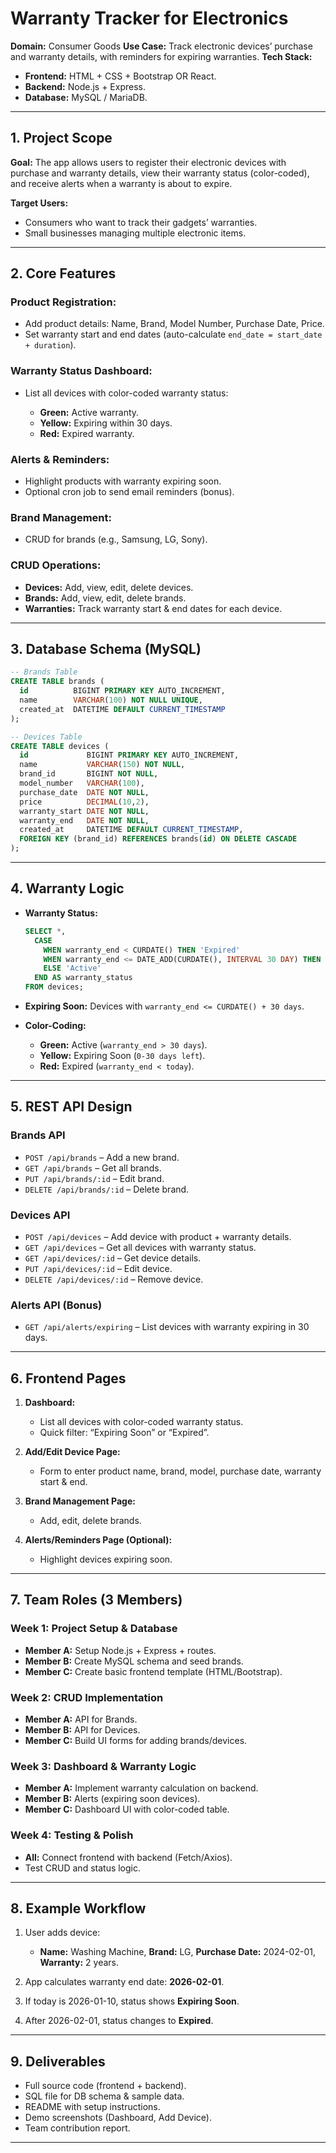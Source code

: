 # **Warranty Tracker for Electronics**

**Domain:** Consumer Goods
**Use Case:** Track electronic devices’ purchase and warranty details, with reminders for expiring warranties.
**Tech Stack:**

* **Frontend:** HTML + CSS + Bootstrap OR React.
* **Backend:** Node.js + Express.
* **Database:** MySQL / MariaDB.

---

## **1. Project Scope**

**Goal:**
The app allows users to register their electronic devices with purchase and warranty details, view their warranty status (color-coded), and receive alerts when a warranty is about to expire.

**Target Users:**

* Consumers who want to track their gadgets’ warranties.
* Small businesses managing multiple electronic items.

---

## **2. Core Features**

### **Product Registration:**

* Add product details: Name, Brand, Model Number, Purchase Date, Price.
* Set warranty start and end dates (auto-calculate `end_date = start_date + duration`).

### **Warranty Status Dashboard:**

* List all devices with color-coded warranty status:

  * **Green:** Active warranty.
  * **Yellow:** Expiring within 30 days.
  * **Red:** Expired warranty.

### **Alerts & Reminders:**

* Highlight products with warranty expiring soon.
* Optional cron job to send email reminders (bonus).

### **Brand Management:**

* CRUD for brands (e.g., Samsung, LG, Sony).

### **CRUD Operations:**

* **Devices:** Add, view, edit, delete devices.
* **Brands:** Add, view, edit, delete brands.
* **Warranties:** Track warranty start & end dates for each device.

---

## **3. Database Schema (MySQL)**

```sql
-- Brands Table
CREATE TABLE brands (
  id          BIGINT PRIMARY KEY AUTO_INCREMENT,
  name        VARCHAR(100) NOT NULL UNIQUE,
  created_at  DATETIME DEFAULT CURRENT_TIMESTAMP
);

-- Devices Table
CREATE TABLE devices (
  id             BIGINT PRIMARY KEY AUTO_INCREMENT,
  name           VARCHAR(150) NOT NULL,
  brand_id       BIGINT NOT NULL,
  model_number   VARCHAR(100),
  purchase_date  DATE NOT NULL,
  price          DECIMAL(10,2),
  warranty_start DATE NOT NULL,
  warranty_end   DATE NOT NULL,
  created_at     DATETIME DEFAULT CURRENT_TIMESTAMP,
  FOREIGN KEY (brand_id) REFERENCES brands(id) ON DELETE CASCADE
);
```

---

## **4. Warranty Logic**

* **Warranty Status:**

  ```sql
  SELECT *,
    CASE
      WHEN warranty_end < CURDATE() THEN 'Expired'
      WHEN warranty_end <= DATE_ADD(CURDATE(), INTERVAL 30 DAY) THEN 'Expiring Soon'
      ELSE 'Active'
    END AS warranty_status
  FROM devices;
  ```

* **Expiring Soon:** Devices with `warranty_end <= CURDATE() + 30 days`.

* **Color-Coding:**

  * **Green:** Active (`warranty_end > 30 days`).
  * **Yellow:** Expiring Soon (`0-30 days left`).
  * **Red:** Expired (`warranty_end < today`).

---

## **5. REST API Design**

### **Brands API**

* `POST /api/brands` – Add a new brand.
* `GET /api/brands` – Get all brands.
* `PUT /api/brands/:id` – Edit brand.
* `DELETE /api/brands/:id` – Delete brand.

### **Devices API**

* `POST /api/devices` – Add device with product + warranty details.
* `GET /api/devices` – Get all devices with warranty status.
* `GET /api/devices/:id` – Get device details.
* `PUT /api/devices/:id` – Edit device.
* `DELETE /api/devices/:id` – Remove device.

### **Alerts API (Bonus)**

* `GET /api/alerts/expiring` – List devices with warranty expiring in 30 days.

---

## **6. Frontend Pages**

1. **Dashboard:**

   * List all devices with color-coded warranty status.
   * Quick filter: “Expiring Soon” or “Expired”.

2. **Add/Edit Device Page:**

   * Form to enter product name, brand, model, purchase date, warranty start & end.

3. **Brand Management Page:**

   * Add, edit, delete brands.

4. **Alerts/Reminders Page (Optional):**

   * Highlight devices expiring soon.

---

## **7. Team Roles (3 Members)**

### **Week 1: Project Setup & Database**

* **Member A:** Setup Node.js + Express + routes.
* **Member B:** Create MySQL schema and seed brands.
* **Member C:** Create basic frontend template (HTML/Bootstrap).

### **Week 2: CRUD Implementation**

* **Member A:** API for Brands.
* **Member B:** API for Devices.
* **Member C:** Build UI forms for adding brands/devices.

### **Week 3: Dashboard & Warranty Logic**

* **Member A:** Implement warranty calculation on backend.
* **Member B:** Alerts (expiring soon devices).
* **Member C:** Dashboard UI with color-coded table.

### **Week 4: Testing & Polish**

* **All:** Connect frontend with backend (Fetch/Axios).
* Test CRUD and status logic.

---

## **8. Example Workflow**

1. User adds device:

   * **Name:** Washing Machine, **Brand:** LG, **Purchase Date:** 2024-02-01, **Warranty:** 2 years.
2. App calculates warranty end date: **2026-02-01**.
3. If today is 2026-01-10, status shows **Expiring Soon**.
4. After 2026-02-01, status changes to **Expired**.

---

## **9. Deliverables**

* Full source code (frontend + backend).
* SQL file for DB schema & sample data.
* README with setup instructions.
* Demo screenshots (Dashboard, Add Device).
* Team contribution report.

---
